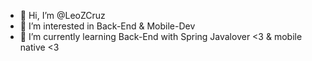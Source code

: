 - 👋 Hi, I’m @LeoZCruz
- 👀 I’m interested in Back-End & Mobile-Dev
- 🌱 I’m currently learning Back-End with Spring Javalover <3 & mobile native <3


<!---
LeoZCruz/LeoZCruz is a ✨ special ✨ repository because its `README.md` (this file) appears on your GitHub profile.
You can click the Preview link to take a look at your changes.
--->
